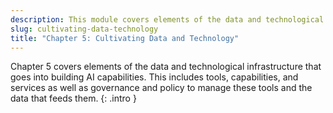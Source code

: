 ```yaml
---
description: This module covers elements of the data and technological infrastructure that goes into building AI capabilities. This includes tools, capabilities, and services as well as governance and policy to manage these tools and the data that feeds them.
slug: cultivating-data-technology
title: "Chapter 5: Cultivating Data and Technology"
---
```

Chapter 5 covers elements of the data and technological infrastructure that goes into building AI capabilities. This includes tools, capabilities, and services as well as governance and policy to manage these tools and the data that feeds them.
{: .intro }






